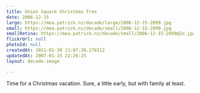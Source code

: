```yaml
---
title: Union Square Christmas Tree
date: 2006-12-15
large: https://mea.patrick.nz/decade/large/2006-12-15-2099.jpg
small: https://mea.patrick.nz/decade/small/2006-12-15-2099.jpg
smallRetina: https://mea.patrick.nz/decade/small/2006-12-15-2099@2x.jpg
flickrUrl: null
photoId: null
createdAt: 2011-01-30 11:07:20.278112
updatedAt: 2007-01-15 22:26:25
layout: decade-image

---
```

Time for a Christmas vacation. Sure, a little early, but with family at least.
